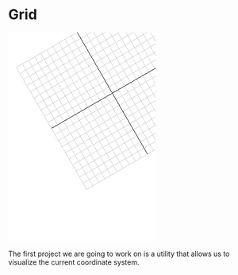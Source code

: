 # Grid
![A grid visualizing the current coordinate system](../image/generated/grid.png)

The first project we are going to work on is a utility that allows us to visualize the current coordinate system.